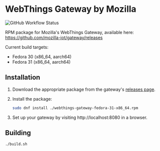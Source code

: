 # WebThings Gateway by Mozilla

![GitHub Workflow Status](https://img.shields.io/github/workflow/status/mozilla-iot/gateway-rpm/Build)

RPM package for Mozilla's WebThings Gateway, available here: https://github.com/mozilla-iot/gateway/releases

Current build targets:
* Fedora 30 (x86\_64, aarch64)
* Fedora 31 (x86\_64, aarch64)

## Installation

1. Download the appropriate package from the gateway's [releases page](https://github.com/mozilla-iot/gateway/releases).
2. Install the package:

    ```sh
    sudo dnf install ./webthings-gateway-fedora-31-x86_64.rpm
    ```

3. Set up your gateway by visiting http://localhost:8080 in a browser.

## Building

```sh
./build.sh
```
